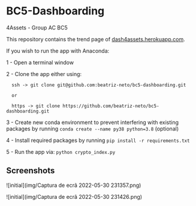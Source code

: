 # BC5-Dashboarding

 4Assets - Group AC BC5

This repository contains the trend page of [dash4assets.herokuapp.com](https://dash4assets.herokuapp.com).


If you wish to run the app with Anaconda:

1 - Open a terminal window

2 - Clone the app either using:

      ssh -> git clone git@github.com:beatriz-neto/bc5-dashboarding.git 
      
      or
      
      https -> git clone https://github.com/beatriz-neto/bc5-dashboarding.git
      
3 - Create new conda environment to prevent interfering with existing packages by running `conda create --name py38 python=3.8` (optional)

4 - Install required packages by running `pip install -r requirements.txt`

5 - Run the app via: `python crypto_index.py`

## Screenshots
![initial](img/Captura de ecrã 2022-05-30 231357.png)

![initial](img/Captura de ecrã 2022-05-30 231426.png)
